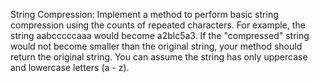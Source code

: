 String Compression: Implement a method to perform basic string compression using the counts of repeated characters. For example, the string aabcccccaaa would become a2blc5a3. If the "compressed" string would not become smaller than the original string, your method should return
the original string. You can assume the string has only uppercase and lowercase letters (a - z).
